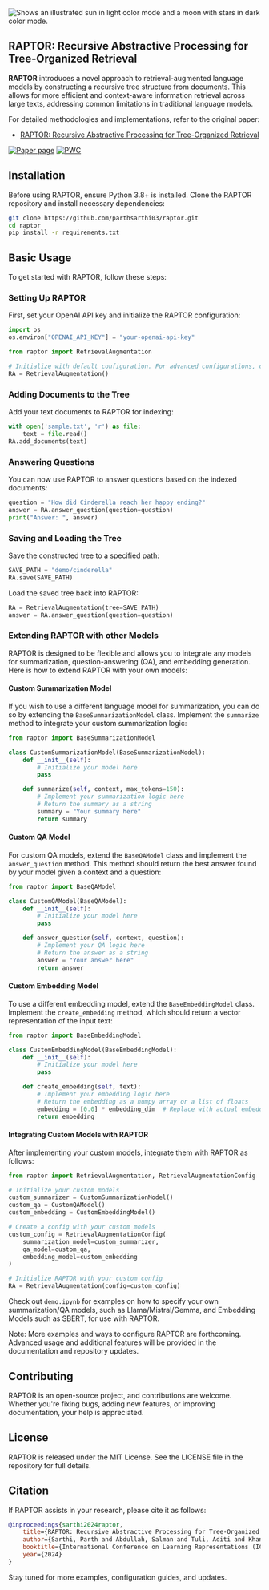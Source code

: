 <!-- <p align="center">
  <img align="center" src="raptor.jpg" width="1000px" />
</p>
<p align="left"> -->

<!-- <picture>
  <source media="(prefers-color-scheme: dark)" srcset="raptor.jpg" width="1000px">
  <source media="(prefers-color-scheme: light)" srcset="raptor_dark.png" width="1000px">
  
</picture> -->

<picture>
  <source media="(prefers-color-scheme: dark)" srcset="raptor_dark.png">
  <img alt="Shows an illustrated sun in light color mode and a moon with stars in dark color mode." src="raptor.jpg">
</picture>

## RAPTOR: Recursive Abstractive Processing for Tree-Organized Retrieval

**RAPTOR** introduces a novel approach to retrieval-augmented language models by constructing a recursive tree structure from documents. This allows for more efficient and context-aware information retrieval across large texts, addressing common limitations in traditional language models.

For detailed methodologies and implementations, refer to the original paper:

- [RAPTOR: Recursive Abstractive Processing for Tree-Organized Retrieval](https://arxiv.org/abs/2401.18059)

[![Paper page](https://huggingface.co/datasets/huggingface/badges/resolve/main/paper-page-sm.svg)](https://huggingface.co/papers/2401.18059)
[![PWC](https://img.shields.io/endpoint.svg?url=https://paperswithcode.com/badge/raptor-recursive-abstractive-processing-for/question-answering-on-quality)](https://paperswithcode.com/sota/question-answering-on-quality?p=raptor-recursive-abstractive-processing-for)

## Installation

Before using RAPTOR, ensure Python 3.8+ is installed. Clone the RAPTOR repository and install necessary dependencies:

```bash
git clone https://github.com/parthsarthi03/raptor.git
cd raptor
pip install -r requirements.txt
```

## Basic Usage

To get started with RAPTOR, follow these steps:

### Setting Up RAPTOR

First, set your OpenAI API key and initialize the RAPTOR configuration:

```python
import os
os.environ["OPENAI_API_KEY"] = "your-openai-api-key"

from raptor import RetrievalAugmentation

# Initialize with default configuration. For advanced configurations, check the documentation. [WIP]
RA = RetrievalAugmentation()
```

### Adding Documents to the Tree

Add your text documents to RAPTOR for indexing:

```python
with open('sample.txt', 'r') as file:
    text = file.read()
RA.add_documents(text)
```

### Answering Questions

You can now use RAPTOR to answer questions based on the indexed documents:

```python
question = "How did Cinderella reach her happy ending?"
answer = RA.answer_question(question=question)
print("Answer: ", answer)
```

### Saving and Loading the Tree

Save the constructed tree to a specified path:

```python
SAVE_PATH = "demo/cinderella"
RA.save(SAVE_PATH)
```

Load the saved tree back into RAPTOR:

```python
RA = RetrievalAugmentation(tree=SAVE_PATH)
answer = RA.answer_question(question=question)
```

### Extending RAPTOR with other Models

RAPTOR is designed to be flexible and allows you to integrate any models for summarization, question-answering (QA), and embedding generation. Here is how to extend RAPTOR with your own models:

#### Custom Summarization Model

If you wish to use a different language model for summarization, you can do so by extending the `BaseSummarizationModel` class. Implement the `summarize` method to integrate your custom summarization logic:

```python
from raptor import BaseSummarizationModel

class CustomSummarizationModel(BaseSummarizationModel):
    def __init__(self):
        # Initialize your model here
        pass

    def summarize(self, context, max_tokens=150):
        # Implement your summarization logic here
        # Return the summary as a string
        summary = "Your summary here"
        return summary
```

#### Custom QA Model

For custom QA models, extend the `BaseQAModel` class and implement the `answer_question` method. This method should return the best answer found by your model given a context and a question:

```python
from raptor import BaseQAModel

class CustomQAModel(BaseQAModel):
    def __init__(self):
        # Initialize your model here
        pass

    def answer_question(self, context, question):
        # Implement your QA logic here
        # Return the answer as a string
        answer = "Your answer here"
        return answer
```

#### Custom Embedding Model

To use a different embedding model, extend the `BaseEmbeddingModel` class. Implement the `create_embedding` method, which should return a vector representation of the input text:  

```python
from raptor import BaseEmbeddingModel

class CustomEmbeddingModel(BaseEmbeddingModel):
    def __init__(self):
        # Initialize your model here
        pass

    def create_embedding(self, text):
        # Implement your embedding logic here
        # Return the embedding as a numpy array or a list of floats
        embedding = [0.0] * embedding_dim  # Replace with actual embedding logic
        return embedding
```

#### Integrating Custom Models with RAPTOR

After implementing your custom models, integrate them with RAPTOR as follows:

```python
from raptor import RetrievalAugmentation, RetrievalAugmentationConfig

# Initialize your custom models
custom_summarizer = CustomSummarizationModel()
custom_qa = CustomQAModel()
custom_embedding = CustomEmbeddingModel()

# Create a config with your custom models
custom_config = RetrievalAugmentationConfig(
    summarization_model=custom_summarizer,
    qa_model=custom_qa,
    embedding_model=custom_embedding
)

# Initialize RAPTOR with your custom config
RA = RetrievalAugmentation(config=custom_config)
```

Check out `demo.ipynb` for examples on how to specify your own summarization/QA models, such as Llama/Mistral/Gemma, and Embedding Models such as SBERT, for use with RAPTOR.

Note: More examples and ways to configure RAPTOR are forthcoming. Advanced usage and additional features will be provided in the documentation and repository updates.

## Contributing

RAPTOR is an open-source project, and contributions are welcome. Whether you're fixing bugs, adding new features, or improving documentation, your help is appreciated.

## License

RAPTOR is released under the MIT License. See the LICENSE file in the repository for full details.

## Citation

If RAPTOR assists in your research, please cite it as follows:

```bibtex
@inproceedings{sarthi2024raptor,
    title={RAPTOR: Recursive Abstractive Processing for Tree-Organized Retrieval},
    author={Sarthi, Parth and Abdullah, Salman and Tuli, Aditi and Khanna, Shubh and Goldie, Anna and Manning, Christopher D.},
    booktitle={International Conference on Learning Representations (ICLR)},
    year={2024}
}
```

Stay tuned for more examples, configuration guides, and updates.
